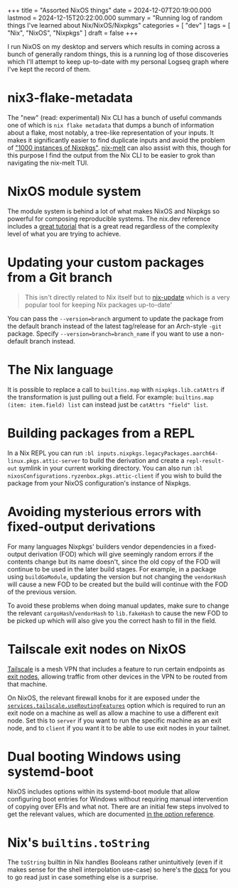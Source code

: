 +++
title = "Assorted NixOS things"
date = 2024-12-07T20:19:00.000
lastmod = 2024-12-15T20:22:00.000
summary = "Running log of random things I've learned about Nix/NixOS/Nixpkgs"
categories = [ "dev" ]
tags = [ "Nix", "NixOS", "Nixpkgs" ]
draft = false
+++

I run NixOS on my desktop and servers which results in coming across a bunch of generally random things, this is a running log of those discoveries which I'll attempt to keep up-to-date with my personal Logseq graph where I've kept the record of them.

# nix3-flake-metadata

The "new" (read: experimental) Nix CLI has a bunch of useful commands one of which is `nix flake metadata` that dumps a bunch of information about a flake, most notably, a tree-like representation of your inputs. It makes it significantly easier to find duplicate inputs and avoid the problem of ["1000 instances of Nixpkgs"](https://zimbatm.com/notes/1000-instances-of-nixpkgs). [nix-melt](https://github.com/nix-community/nix-melt) can also assist with this, though for this purpose I find the output from the Nix CLI to be easier to grok than navigating the nix-melt TUI.

# NixOS module system

The module system is behind a lot of what makes NixOS and Nixpkgs so powerful for composing reproducible systems. The nix.dev reference includes a [great tutorial](https://nix.dev/tutorials/module-system/index.html) that is a great read regardless of the complexity level of what you are trying to achieve.

# Updating your custom packages from a Git branch

> This isn't directly related to Nix itself but to [nix-update](https://github.com/mic92/nix-update) which is a very popular tool for keeping Nix packages up-to-date'

You can pass the `--version=branch` argument to update the package from the default branch instead of the latest tag/release for an Arch-style `-git` package. Specify `--version=branch=branch_name` if you want to use a non-default branch instead.

# The Nix language

It is possible to replace a call to `builtins.map` with `nixpkgs.lib.catAttrs` if the transformation is just pulling out a field. For example: `builtins.map (item: item.field) list` can instead just be `catAttrs "field" list`.

# Building packages from a REPL

In a Nix REPL you can run `:bl inputs.nixpkgs.legacyPackages.aarch64-linux.pkgs.attic-server` to build the derivation and create a `repl-result-out` symlink in your current working directory. You can also run `:bl nixosConfigurations.ryzenbox.pkgs.attic-client` if you wish to build the package from your NixOS configuration's instance of Nixpkgs.

# Avoiding mysterious errors with fixed-output derivations

For many languages Nixpkgs' builders vendor dependencies in a fixed-output derivation (FOD) which will give seemingly random errors if the contents change but its name doesn't, since the old copy of the FOD will continue to be used in the later build stages. For example, in a package using `buildGoModule`, updating the version but not changing the `vendorHash` will cause a new FOD to be created but the build will continue with the FOD of the previous version.

To avoid these problems when doing manual updates, make sure to change the relevant `cargoHash`/`vendorHash` to `lib.fakeHash` to cause the new FOD to be picked up which will also give you the correct hash to fill in the field.

# Tailscale exit nodes on NixOS

[Tailscale](https://tailscale.com) is a mesh VPN that includes a feature to run certain endpoints as [exit nodes](https://tailscale.com/kb/1103/exit-nodes), allowing traffic from other devices in the VPN to be routed from that machine.

On NixOS, the relevant firewall knobs for it are exposed under the [`services.tailscale.useRoutingFeatures`](https://search.nixos.org/options?channel=24.11&show=services.tailscale.useRoutingFeatures&from=0&size=50&sort=relevance&type=packages&query=services.tailscale.useRoutingFeatures) option which is required to run an exit node on a machine as well as allow a machine to use a different exit node. Set this to `server` if you want to run the specific machine as an exit node, and to `client` if you want it to be able to use exit nodes in your tailnet.

# Dual booting Windows using systemd-boot

NixOS includes options within its systemd-boot module that allow configuring boot entries for Windows without requiring manual intervention of copying over EFIs and what not. There are an initial few steps involved to get the relevant values, which are documented [in the option reference](https://search.nixos.org/options?channel=24.11&show=boot.loader.systemd-boot.windows&from=0&size=50&sort=relevance&type=packages&query=boot.loader.systemd-boot.windows).

# Nix's `builtins.toString`

The `toString` builtin in Nix handles Booleans rather unintuitively (even if it makes sense for the shell interpolation use-case) so here's the [docs](https://nix.dev/manual/nix/2.24/language/builtins.html#builtins-toString) for you to go read just in case something else is a surprise.
